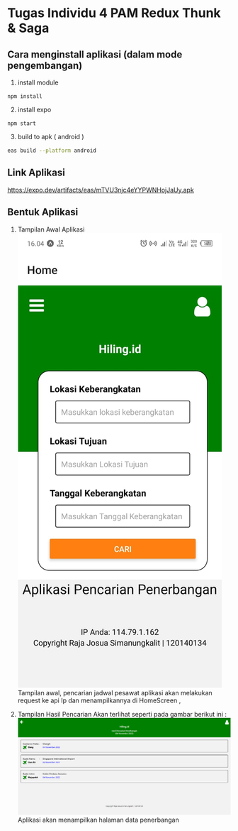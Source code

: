 # Tugas Individu 4 PAM Redux Thunk & Saga

## Cara menginstall aplikasi (dalam mode pengembangan)
1. install module
```
npm install
```

2. install expo
```
npm start
```

3. build to apk ( android )
```sh 
eas build --platform android
```

## Link Aplikasi
https://expo.dev/artifacts/eas/mTVU3njc4eYYPWNHojJaUy.apk

## Bentuk Aplikasi

1.  Tampilan Awal Aplikasi <br>
    ![](Screenshot/ReduxThunkSaga-PAM4.jpg) <br>
    Tampilan awal, pencarian jadwal pesawat aplikasi akan melakukan request ke api Ip dan menampilkannya di HomeScreen , <br>

2.  Tampilan Hasil Pencarian Akan terlihat seperti pada gambar berikut ini :
    ![](Screenshot/Hasil.png) <br>
    Aplikasi akan menampilkan halaman data penerbangan
